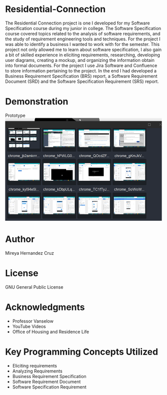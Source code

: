 # Residential-Connection
The Residential Connection project is one I developed for my Software Specification course during my junior in college. The Software Specification course covered topics related to the analysis of software requirements, and the study of requirement engineering tools and techniques. For the project I was able to identify a business I wanted to work with for the semester. This project not only allowed me to learn about software specification, I also gain a bit of skilled experience in eliciting requirements, researching, developing user diagrams, creating a mockup, and organizing the information obtain into formal documents. For the project I use Jira Software and Confluence to store information pertaining to the project. In the end I had developed a Business Requirement Specification (BRS) report, a Software Requirement Document (SRD) and the Software Specification Requirement (SRS) report.


# Demonstration
Prototype 
![Demo](https://github.com/Mireya-Hernandez/Residential-Connection/blob/master/uh8nqg9TAW.gif)

# Author
Mireya Hernandez Cruz

# License
GNU General Public License

# Acknowledgments
* Professor Vanselow 
* YouTube Videos
* Office of Housing and Residence Life

# Key Programming Concepts Utilized
* Eliciting requirements
* Analyzing Requirements
* Business Requirement Specification
* Software Requirement Document
* Software Specification Requirement
